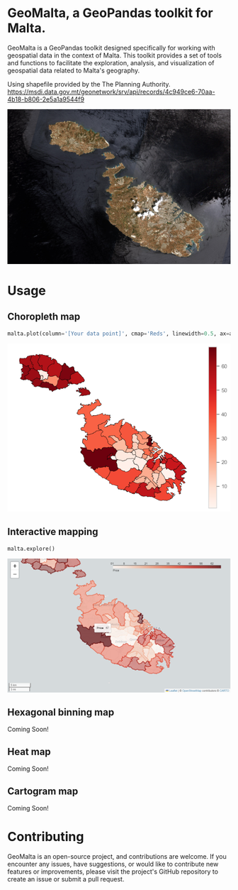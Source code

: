 # GeoMalta, a GeoPandas toolkit for Malta.

GeoMalta is a GeoPandas toolkit designed specifically for working with geospatial data in the context of Malta. This toolkit provides a set of tools and functions to facilitate the exploration, analysis, and visualization of geospatial data related to Malta's geography.

Using shapefile provided by the The Planning Authority. 
https://msdi.data.gov.mt/geonetwork/srv/api/records/4c949ce6-70aa-4b18-b806-2e5a1a9544f9

![Method](malta_esa.jpg)


# Usage

## Choropleth map

```python
malta.plot(column='[Your data point]', cmap='Reds', linewidth=0.5, ax=ax, edgecolor='0', legend=True)
```
![Method](./images/malta_cloropleth.png)


## Interactive mapping

```python
malta.explore()
```
![Method](./images/malta_interactive.png)

## Hexagonal binning map
Coming Soon!

## Heat map
Coming Soon!

## Cartogram map
Coming Soon!

# Contributing
GeoMalta is an open-source project, and contributions are welcome. If you encounter any issues, have suggestions, or would like to contribute new features or improvements, please visit the project's GitHub repository to create an issue or submit a pull request.


